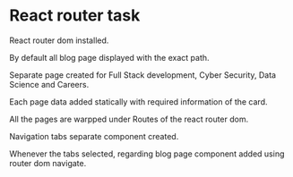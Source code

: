 # React router task

React router dom installed.

By default all blog page displayed with the exact path.

Separate page created for Full Stack development, Cyber Security, Data Science and Careers.

Each page data added statically with required information of the card.

All the pages are warpped under Routes of the react router dom.

Navigation tabs separate component created.

Whenever the tabs selected, regarding blog page component added using router dom navigate.



